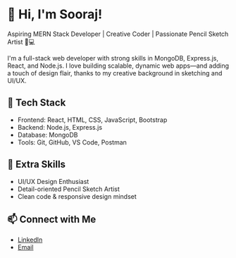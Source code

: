 # 👋 Hi, I'm Sooraj!

Aspiring MERN Stack Developer | Creative Coder | Passionate Pencil Sketch Artist 🎨💻

I'm a full-stack web developer with strong skills in MongoDB, Express.js, React, and Node.js. I love building scalable, dynamic web apps—and adding a touch of design flair, thanks to my creative background in sketching and UI/UX.

## 💼 Tech Stack
- Frontend: React, HTML, CSS, JavaScript, Bootstrap
- Backend: Node.js, Express.js
- Database: MongoDB
- Tools: Git, GitHub, VS Code, Postman

## 🌟 Extra Skills
- UI/UX Design Enthusiast  
- Detail-oriented Pencil Sketch Artist  
- Clean code & responsive design mindset  

## 📫 Connect with Me
- [LinkedIn](www.linkedin.com/in/soorajcp)
- [Email](soorajcpchathanathparampil@gmail.com)

